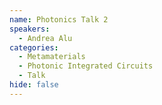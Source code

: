 ```yaml
---
name: Photonics Talk 2
speakers:
  - Andrea Alu
categories:
  - Metamaterials
  - Photonic Integrated Circuits
  - Talk
hide: false
---
```

